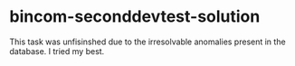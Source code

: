 # bincom-seconddevtest-solution
This task was unfisinshed due to the irresolvable anomalies present in the database.
I tried my best.
